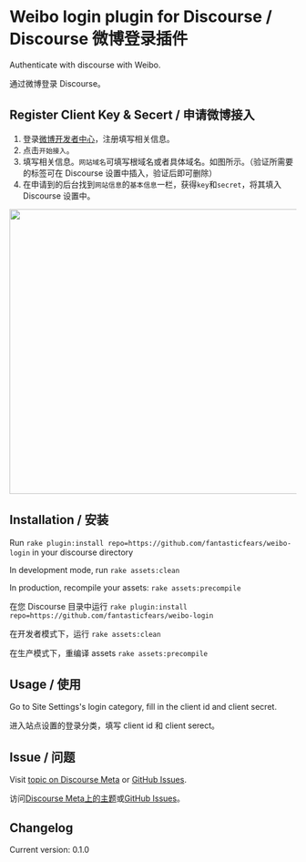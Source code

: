 # Weibo login plugin for Discourse / Discourse 微博登录插件

Authenticate with discourse with Weibo.

通过微博登录 Discourse。

## Register Client Key & Secert / 申请微博接入

1. 登录[微博开发者中心](http://open.weibo.com/connect?bottomnav=1&wvr=5)，注册填写相关信息。
2. 点击`开始接入`。
3. 填写相关信息。`网站域名`可填写根域名或者具体域名。如图所示。（验证所需要的标签可在 Discourse 设置中插入，验证后即可删除）
4. 在申请到的后台找到`网站信息`的`基本信息`一栏，获得`key`和`secret`，将其填入Discourse 设置中。

<img src="https://meta.discourse.org/uploads/default/34524/32ac2f59e766ca9f.png" width="527" height="500">

## Installation / 安装

Run `rake plugin:install repo=https://github.com/fantasticfears/weibo-login` in your discourse directory

In development mode, run `rake assets:clean`

In production, recompile your assets: `rake assets:precompile`

在您 Discourse 目录中运行 `rake plugin:install repo=https://github.com/fantasticfears/weibo-login`

在开发者模式下，运行 `rake assets:clean`

在生产模式下，重编译 assets `rake assets:precompile`

## Usage / 使用

Go to Site Settings's login category, fill in the client id and client secret.

进入站点设置的登录分类，填写 client id 和 client serect。

## Issue / 问题

Visit [topic on Discourse Meta](https://meta.discourse.org/t/weibo-login-plugin/19735) or [GitHub Issues](https://github.com/fantasticfears/weibo-login/issues).

访问[Discourse Meta上的主题](https://meta.discourse.org/t/weibo-login-plugin/19735)或[GitHub Issues](https://github.com/fantasticfears/weibo-login/issues)。

## Changelog

Current version: 0.1.0
